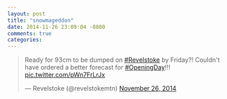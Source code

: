 ```yaml
---
layout: post
title: "snowmageddon"
date: 2014-11-26 23:09:04 -0800
comments: true
categories: 
---
```


<blockquote class="twitter-tweet" lang="en"><p>Ready for 93cm to be dumped on <a href="https://twitter.com/hashtag/Revelstoke?src=hash">#Revelstoke</a> by Friday?! Couldn&#39;t have ordered a better forecast for <a href="https://twitter.com/hashtag/OpeningDay?src=hash">#OpeningDay</a>!!! <a href="http://t.co/pWn7FrLrJx">pic.twitter.com/pWn7FrLrJx</a></p>&mdash; Revelstoke (@revelstokemtn) <a href="https://twitter.com/revelstokemtn/status/537654900423798784">November 26, 2014</a></blockquote> <script async src="//platform.twitter.com/widgets.js" charset="utf-8"></script>